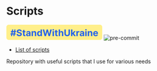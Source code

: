 # Scripts

[![Stand With Ukraine](https://raw.githubusercontent.com/vshymanskyy/StandWithUkraine/main/badges/StandWithUkraine.svg)](https://stand-with-ukraine.pp.ua)
![pre-commit](https://github.com/fabasoad/scripts/actions/workflows/pre-commit.yml/badge.svg)

- [List of scripts](docs/list-of-scripts.md)

Repository with useful scripts that I use for various needs
